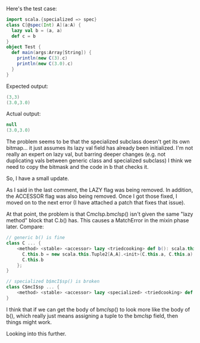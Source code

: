 Here's the test case:

```scala
import scala.{specialized => spec}
class C[@spec(Int) A](a:A) {
  lazy val b = (a, a)
  def c = b
}
object Test {
  def main(args:Array[String]) {
    println(new C(3).c)
    println(new C(3.0).c)
  }
}
```

Expected output:

```scala
(3,3)
(3.0,3.0)
```

Actual output:

```scala
null
(3.0,3.0)
```

The problem seems to be that the specialized subclass doesn't get its own bitmap... it just assumes its lazy val field has already been initialized. I'm not really an expert on lazy val, but barring deeper changes (e.g. not duplicating vals between generic class and specialized subclass) I think we need to copy the bitmask and the code in b that checks it.

So, I have a small update.

As I said in the last comment, the LAZY flag was being removed. In addition, the ACCESSOR flag was also being removed. Once I got those fixed, I moved on to the next error (I have attached a patch that fixes that issue).

At that point, the problem is that C$mcI$sp.b$mcI$sp() isn't given the same "lazy method" block that C.b() has. This causes a MatchError in the mixin phase later. Compare:

```scala
// generic b() is fine
class C ... {
    <method> <stable> <accessor> lazy <triedcooking> def b(): scala.this.Tuple2[A,A] = {
      C.this.b = new scala.this.Tuple2[A,A].<init>(C.this.a, C.this.a);
      C.this.b
    };
}

// specialized b$mcI$sp() is broken
class C$mcI$sp ... {
    <method> <stable> <accessor> lazy <specialized> <triedcooking> def b$mcI$sp(): scala.this.Tuple2[scala.this.Int,scala.this.Int] = C$mcI$sp.this.b$mcI$sp;
}
```

I think that if we can get the body of b$mcI$sp() to look more like the body of b(), which really just means assigning a tuple to the b$mcI$sp field, then things might work.

Looking into this further.
